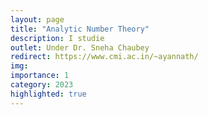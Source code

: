 ```yaml
---
layout: page
title: "Analytic Number Theory"
description: I studie
outlet: Under Dr. Sneha Chaubey
redirect: https://www.cmi.ac.in/~ayannath/
img:  
importance: 1
category: 2023
highlighted: true
---
```

